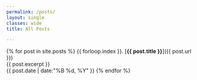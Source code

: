 ```yaml
---
permalink: /posts/
layout: single
classes: wide
title: All Posts

---
```


{% for post in site.posts %}
{{ forloop.index }}. [**{{ post.title }}**]({{ post.url }})<br>
{{ post.excerpt }}<br>
<i class="far fa-calendar-alt"></i> <span>{{ post.date | date:"%B %d, %Y"  }} </span>
{% endfor %}
